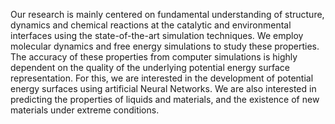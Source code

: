 Our research is mainly centered on fundamental understanding of structure,
dynamics and chemical reactions at the catalytic and environmental interfaces
using the state-of-the-art simulation techniques. We employ molecular dynamics
and free energy simulations to study these properties. The accuracy of these
properties from computer simulations is highly dependent on the quality of the
underlying potential energy surface representation. For this, we are
interested in the development of potential energy surfaces using artificial
Neural Networks. We are also interested in predicting the properties of liquids
and materials, and the existence of new materials under extreme conditions. 

